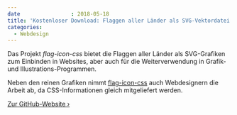 ```yaml
---
date                : 2018-05-18
title: 'Kostenloser Download: Flaggen aller Länder als SVG-Vektordatei'
categories:
  - Webdesign
---
```

Das Projekt *flag-icon-css* bietet die Flaggen aller Länder als SVG-Grafiken zum Einbinden in Websites, aber auch für die Weiterverwendung in Grafik- und Illustrations-Programmen.
<!-- readmore -->

Neben den reinen Grafiken nimmt [flag-icon-css](http://flag-icon-css.lip.is/) auch Webdesignern die Arbeit ab, da CSS-Informationen gleich mitgeliefert werden.

[Zur GitHub-Website ›][1]

 [1]: https://github.com/lipis/flag-icon-css/